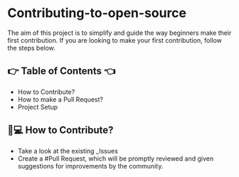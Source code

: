 # Contributing-to-open-source
The aim of this project is to simplify and guide the way beginners make their first contribution. If you are looking to make your first contribution, follow the steps below.



## :point_right: Table of Contents :point_left:
  - How to Contribute?
  - How to make a Pull Request?
  - Project Setup

## :thinking:💻 How to Contribute?

- Take a look at the existing _Issues
- Create a #Pull Request, which will be promptly reviewed and given suggestions for improvements by the community.


